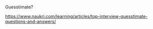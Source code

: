 
Guesstimate?

https://www.naukri.com/learning/articles/top-interview-guesstimate-questions-and-answers/
